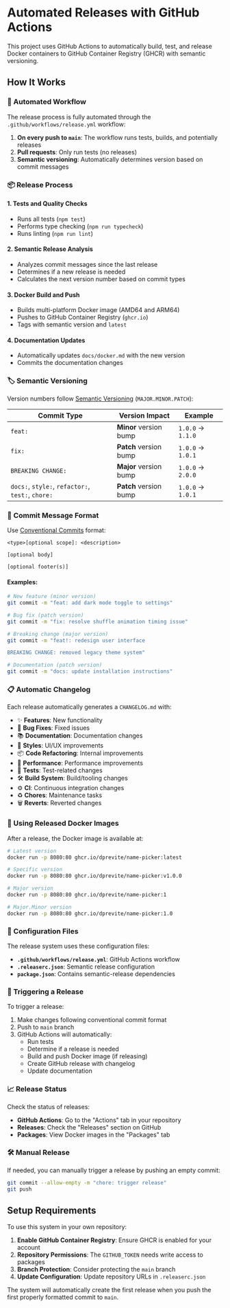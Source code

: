 # Automated Releases with GitHub Actions

This project uses GitHub Actions to automatically build, test, and release Docker containers to GitHub Container Registry (GHCR) with semantic versioning.

## How It Works

### 🔄 Automated Workflow

The release process is fully automated through the `.github/workflows/release.yml` workflow:

1. **On every push to `main`**: The workflow runs tests, builds, and potentially releases
2. **Pull requests**: Only run tests (no releases)
3. **Semantic versioning**: Automatically determines version based on commit messages

### 📦 Release Process

#### 1. Tests and Quality Checks
- Runs all tests (`npm test`)
- Performs type checking (`npm run typecheck`)
- Runs linting (`npm run lint`)

#### 2. Semantic Release Analysis
- Analyzes commit messages since the last release
- Determines if a new release is needed
- Calculates the next version number based on commit types

#### 3. Docker Build and Push
- Builds multi-platform Docker image (AMD64 and ARM64)
- Pushes to GitHub Container Registry (`ghcr.io`)
- Tags with semantic version and `latest`

#### 4. Documentation Updates
- Automatically updates `docs/docker.md` with the new version
- Commits the documentation changes

### 🏷️ Semantic Versioning

Version numbers follow [Semantic Versioning](https://semver.org/) (`MAJOR.MINOR.PATCH`):

| Commit Type | Version Impact | Example |
|-------------|----------------|---------|
| `feat:` | **Minor** version bump | `1.0.0` → `1.1.0` |
| `fix:` | **Patch** version bump | `1.0.0` → `1.0.1` |
| `BREAKING CHANGE:` | **Major** version bump | `1.0.0` → `2.0.0` |
| `docs:`, `style:`, `refactor:`, `test:`, `chore:` | **Patch** version bump | `1.0.0` → `1.0.1` |

### 📝 Commit Message Format

Use [Conventional Commits](https://conventionalcommits.org/) format:

```
<type>[optional scope]: <description>

[optional body]

[optional footer(s)]
```

#### Examples:
```bash
# New feature (minor version)
git commit -m "feat: add dark mode toggle to settings"

# Bug fix (patch version)
git commit -m "fix: resolve shuffle animation timing issue"

# Breaking change (major version)
git commit -m "feat!: redesign user interface

BREAKING CHANGE: removed legacy theme system"

# Documentation (patch version)
git commit -m "docs: update installation instructions"
```

### 📋 Automatic Changelog

Each release automatically generates a `CHANGELOG.md` with:

- ✨ **Features**: New functionality
- 🐛 **Bug Fixes**: Fixed issues
- 📚 **Documentation**: Documentation changes
- 💎 **Styles**: UI/UX improvements
- 📦 **Code Refactoring**: Internal improvements
- 🚀 **Performance**: Performance improvements
- 🚨 **Tests**: Test-related changes
- 🛠 **Build System**: Build/tooling changes
- ⚙️ **CI**: Continuous integration changes
- ♻️ **Chores**: Maintenance tasks
- 🗑 **Reverts**: Reverted changes

### 🐳 Using Released Docker Images

After a release, the Docker image is available at:

```bash
# Latest version
docker run -p 8080:80 ghcr.io/dprevite/name-picker:latest

# Specific version
docker run -p 8080:80 ghcr.io/dprevite/name-picker:v1.0.0

# Major version
docker run -p 8080:80 ghcr.io/dprevite/name-picker:1

# Major.Minor version
docker run -p 8080:80 ghcr.io/dprevite/name-picker:1.0
```

### 🔧 Configuration Files

The release system uses these configuration files:

- **`.github/workflows/release.yml`**: GitHub Actions workflow
- **`.releaserc.json`**: Semantic release configuration
- **`package.json`**: Contains semantic-release dependencies

### 🚀 Triggering a Release

To trigger a release:

1. Make changes following conventional commit format
2. Push to `main` branch
3. GitHub Actions will automatically:
   - Run tests
   - Determine if a release is needed
   - Build and push Docker image (if releasing)
   - Create GitHub release with changelog
   - Update documentation

### 📈 Release Status

Check the status of releases:

- **GitHub Actions**: Go to the "Actions" tab in your repository
- **Releases**: Check the "Releases" section on GitHub
- **Packages**: View Docker images in the "Packages" tab

### 🛠️ Manual Release

If needed, you can manually trigger a release by pushing an empty commit:

```bash
git commit --allow-empty -m "chore: trigger release"
git push
```

## Setup Requirements

To use this system in your own repository:

1. **Enable GitHub Container Registry**: Ensure GHCR is enabled for your account
2. **Repository Permissions**: The `GITHUB_TOKEN` needs write access to packages
3. **Branch Protection**: Consider protecting the `main` branch
4. **Update Configuration**: Update repository URLs in `.releaserc.json`

The system will automatically create the first release when you push the first properly formatted commit to `main`.